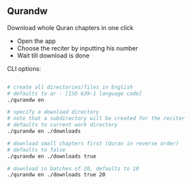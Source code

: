## Qurandw

Download whole Quran chapters in one click

- Open the app
- Choose the reciter by inputting his number
- Wait till download is done

CLI options:

```bash

# create all directories/files in English
# defaults to ar - [ISO 639-1 language code]
./qurandw en 

# specify a download directory
# note that a subdirectory will be created for the reciter
# defaults to current work directory
./qurandw en ./downloads 

# download small chapters first (Quran in reverse order)
# defaults to false
./qurandw en ./downloads true

# download in batches of 20, defaults to 10
./qurandw en ./downloads true 20

```